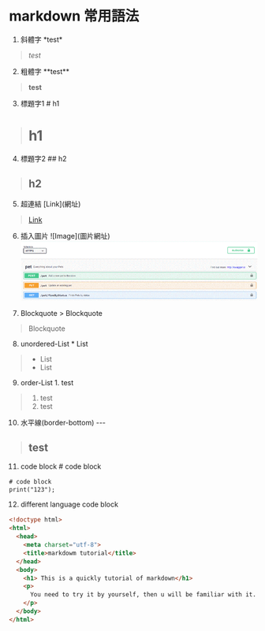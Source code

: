 # markdown 常用語法

1. 斜體字 \*test\*
> *test*

2. 粗體字 \*\*test\*\*
> **test**

3. 標題字1 \# h1
> # h1

4. 標題字2 \#\# h2
> ## h2

5. 超連結 \[Link\](網址)
> [Link](http://www.google.com.tw)

6. 插入圖片 !\[Image\](圖片網址)
![Image of swaggerDoc](https://github.com/Adam9877/nodejs-express-practice/blob/master/images/swagger.gif)

7. Blockquote \> Blockquote
> Blockquote

8. unordered-List \* List
> * List
> * List

9. order-List 1. test
> 1. test
> 2. test

10. 水平線(border-bottom) ---
> test
> ---

11. code block \# code block
```
# code block
print("123");
```
12. different language code block 
```html
<!doctype html>
<html>  
  <head>
    <meta charset="utf-8">
    <title>markdowm tutorial</title>
  </head>
  <body>
    <h1> This is a quickly tutorial of markdown</h1>
    <p>
      You need to try it by yourself, then u will be familiar with it.
    </p>
  </body>
</html>
